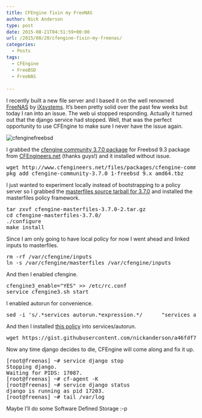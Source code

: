```yaml
---
title: CFEngine fixin my FreeNAS
author: Nick Anderson
type: post
date: 2015-08-21T04:51:59+00:00
url: /2015/08/20/cfengine-fixin-my-freenas/
categories:
  - Posts
tags:
  - CFEngine
  - FreeBSD
  - FreeNAS

---
```

I recently built a new file server and I based it on the well renowned <a href="http://www.freenas.org/" target="_blank">FreeNAS</a> by <a href="https://www.ixsystems.com/" target="_blank">iXsystems</a>. It&#8217;s been pretty solid over the past few weeks but today I ran into an issue. The web ui stopped responding. Actually it turned out that the django service had stopped. Well, that was the perfect opportunity to use CFEngine to make sure I never have the issue again.

<img class="alignright size-full wp-image-1210" src="/images/wp-content/uploads/2015/08/cfenginefreebsd.png" alt="cfenginefreebsd" width="900" height="600" srcset="/images/wp-content/uploads/2015/08/cfenginefreebsd.png 900w, /images/wp-content/uploads/2015/08/cfenginefreebsd-300x200.png 300w" sizes="(max-width: 900px) 100vw, 900px" />

I grabbed the [cfengine community 3.7.0 package][1] for Freebsd 9.3 package from <a href="http://www.cfengineers.net" target="_blank">CFEngineers.net</a> (thanks guys!) and it installed without issue.

<pre>wget http://www.cfengineers.net/files/packages/cfengine-community/3.7.0/cfengine-community-3.7.0_1-freebsd_9.x_amd64.tbz
pkg_add cfengine-community-3.7.0_1-freebsd_9.x_amd64.tbz</pre>

I just wanted to experiment locally instead of bootstrapping to a policy server so I grabbed the [masterfiles source tarball for 3.7.0][2] and installed the masterfiles policy framework.

<pre>tar zxvf cfengine-masterfiles-3.7.0-2.tar.gz
cd cfengine-masterfiles-3.7.0/
./configure
make install</pre>

Since I am only going to have local policy for now I went ahead and linked inputs to masterfiles.

<pre>rm -rf /var/cfengine/inputs
ln -s /var/cfengine/masterfiles /var/cfengine/inputs</pre>

And then I enabled cfengine.

<pre>cfengine3_enable="YES" &gt;&gt; /etc/rc.conf
service cfengine3.sh start</pre>

I enabled autorun for convenience.

<pre>sed -i 's/.*services_autorun.*expression.*/      "services_autorun" expression =&gt; "any";/' /var/cfengine/masterfiles/controls/3.7/def.cf</pre>

And then I installed [this policy][3] into services/autorun.

<pre data-wpview-marker="https%3A%2F%2Fgist.github.com%2Fnickanderson%2Fa46fdf764da3370e2bce">wget https://gist.githubusercontent.com/nickanderson/a46fdf764da3370e2bce/raw/a9116f64f8cf6158738a82e136de676325ab0a0e/freenas.cf -O /var/cfengine/masterfiles/services/autorun/freenas.cf</pre>

Now any time django decides to die, CFEngine will come along and fix it up.

<pre>[root@freenas] ~# service django stop
Stopping django.
Waiting for PIDS: 17087.
[root@freenas] ~# cf-agent -K
[root@freenas] ~# service django status
django is running as pid 17203.
[root@freenas] ~# tail /var/log</pre>

Maybe I&#8217;ll do some Software Defined Storage :-p

 [1]: http://www.cfengineers.net/files/packages/cfengine-community/3.7.0/cfengine-community-3.7.0_1-freebsd_9.x_amd64.tbz
 [2]: https://cfengine-package-repos.s3.amazonaws.com/tarballs/cfengine-masterfiles-3.7.0-2.tar.gz
 [3]: https://gist.github.com/nickanderson/a46fdf764da3370e2bce
